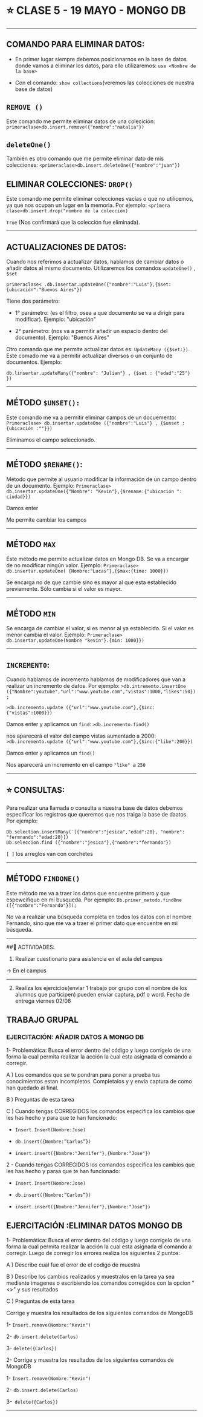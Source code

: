 # :star: CLASE 5 - 19 MAYO - MONGO DB

---

## COMANDO PARA ELIMINAR DATOS:

- En primer lugar siempre debemos posicionarnos en la base de datos donde vamos a eliminar los datos, para ello utilizaremos: ``use <Nombre de la base>``

- Con el comando: ``show collections``(veremos las colecciones de nuestra base de datos)

## ``REMOVE ()``

Este comando me permite eliminar datos de una colecición: ``primeraclase>db.insert.remove({"nombre":"natalia"})``

## ``deleteOne()``

También es otro comando que me permite eliminar dato de mis colecciones: ``<primeraclase>db.insert.deleteOne({"nombre":"juan"})``

## ELIMINAR COLECCIONES: ``DROP()``

Este comando me permite eliminar colecciones vacías o que no utilicemos, ya que nos ocupan un lugar en la memoria. Por ejemplo: ``<primera clase>db.insert.drop("nombre de la colección)``

``True`` (Nos confirmará que la colección fue eliminada).

---

## ACTUALIZACIONES DE DATOS:


Cuando nos referimos a actualizar datos, hablamos de cambiar datos o añadir datos al mismo documento. Utilizaremos los comandos ``updateOne()`` , ``$set``

``primeraclase< .db.insertar.updateOne({"nombre":"Luis"},{$set:{ubicación":"Buenos Aires"})``

Tiene dos parámetro: 

- 1° parámetro: (es el filtro, osea a que documento se va a dirigir para modificar). Ejemplo: "ubicación"

- 2° parámetro: (nos va a permitir añadir un espacio dentro del documento). Ejemplo: "Buenos Aires"

Otro comando que me permite actualizar datos es: ``UpdateMany ({$set:})``.  Este comado me va a permitir actualizar diversos o un conjunto de documentos. Ejemplo:

``db.linsertar.updateMany({"nombre": "Julian"} , {$set : {"edad":"25"} })``

---

##  MÉTODO ``$UNSET():``

Este comando me va a permitir eliminar campos de un docuemento: ``Primeraclase> db.insertar.updateOne ({"nombre":"Luis"} , {$unset : {ubicación :""}})``


Eliminamos el campo seleccionado.

---

## MÉTODO ``$RENAME()``:

Método que permite al usuario modificar la información de un campo dentro de un documento. Ejemplo: ``Primeraclase> db.insertar.updateOne({"Nombre": "Kevin"},{$rename:{"ubicación ": ciudad}})``

Damos enter

Me permite cambiar los campos

---

## MÉTODO ``MAX``

Éste método me permite actualizar datos en Mongo DB. Se va a encargar de no modificar ningún valor. Ejemplo: ``Primeraclase> db.insertar.updateOne( {Nombre:"Lucas"},{$max:{time: 1000}})``

Se encarga no de que cambie sino es mayor al que esta establecido previamente. Sólo cambia si el valor es mayor.

---

## MÉTODO ``MIN``

Se encarga de cambiar el valor, si es menor al ya establecido. Si el valor es menor cambia el valor. Ejemplo: ``Primeraclase> db.insertar,updateOne(Nombre "kevin"}.{min: 1000}})``

---

## ``INCREMENT0``:


Cuando hablamos de incremento hablamos de modificadores que van a realizar un incremento de datos. Por ejemplo: ``>db.intremento.insertOne ({"Nombre":youtube","url":"www.youtube.com","vistas":1000,"likes":50});``

``>db.incremento.update ({"url":"www.youtube.com"},{$inc:{"vistas":1000}})``

Damos enter y  aplicamos un ``find``: ``>db.incremento.find()``

nos aparecerá el valor del campo vistas aumentado a 2000: ``>db.incremento.update ({"url":"www.youtube.com"},{$inc:{"like":200}})``


Damos enter y aplicamos un ``find()``

Nos aparecerá un incremento en el campo ``"like" ``a ``250``

---

## :star: CONSULTAS:

Para realizar una llamada o consulta a nuestra base de datos debemos especificar los registros que queremos que nos traiga la base de daatos. Por ejemplo:

```
Db.selection.insertMany(¨[{"nombre":"jesica","edad":20}, "nombre": "fermnando":"edad:20}])
Db.seleccion.find ({"nombre":"jesica"},{"nombre":"fernando"})
```

``[ ]`` los arreglos van con corchetes

---

## MÉTODO ``FINDONE()``


Este método me va a traer los datos que encuentre primero y que espewcifique en mi busqueda. Por ejemplo: ``Db.primer_metodo.findOne ([{"nombre":"Fernando"}]);``


No va a realizar una búsqueda completa en todos los datos con el nombre Fernando, sino que me va a traer el primer dato que encuentre en mi búsqueda.

---

##:book: ACTIVIDADES:


1. Realizar cuestionario para asistencia en el aula del campus

-> En el campus

---

2. Realiza los ejercicios(enviar 1 trabajo por grupo con el nombre de los alumnos que participen) pueden enviar captura, pdf o word. Fecha de entrega viernes 02/06


## TRABAJO GRUPAL 

### EJERCITACIÓN: AÑADIR DATOS A MONGO DB


1- Problemática: Busca el error dentro del código y luego corrígelo de una forma la cual permita realizar la acción la cual esta asignada el comando a corregir.

A ) Los comandos que se te pondran para poner a prueba tus conocimientos estan incompletos. Completalos y y envia captura de como han quedado al final.

B ) Preguntas de esta tarea

C ) Cuando tengas CORREGIDOS los comandos especifica los cambios que les has hecho y para que te han funcionado:

- ``Insert.Insert(Nombre:Jose)``

- ``db.insert({Nombre:”Carlos”})``

- ``insert.insert({Nombre:"Jennifer"},{Nombre:"Jose"})``



2 - Cuando tengas CORREGIDOS los comandos especifica los cambios que les has hecho y paraa que te han funcionado:

- ``Insert.Insert(Nombre:Jose)``

- ``db.insert({Nombre:”Carlos”})``

- ``insert.insert({Nombre:"Jennifer"},{Nombre:"Jose"})``

## EJERCITACIÓN :ELIMINAR DATOS MONGO DB


1- Problemática: Busca el error dentro del código y luego corrígelo de una forma la cual permita realizar la acción la cual esta asignada el comando a corregir. Luego de corregir los errores realiza los siguientes 2 puntos:

A ) Describe cual fue el error de el codigo de muestra

B ) Describe los cambios realizados  y muestralos en la tarea ya sea mediante imagenes o escribiendo los comandos corregidos con la opcion "<>" y sus resultados

C ) Preguntas de esta tarea

Corrige y muestra los resultados de los siguientes comandos de MongoDB

1- ``Insert.remove(Nombre:"Kevin")``

2- ``db.insert.delete(Carlos)``

3- ``delete({Carlos})``

2- Corrige y muestra los resultados de los siguientes comandos de MongoDB

1- ``Insert.remove(Nombre:"Kevin")``

2- ``db.insert.delete(Carlos)``

3-`` delete({Carlos})``

---
